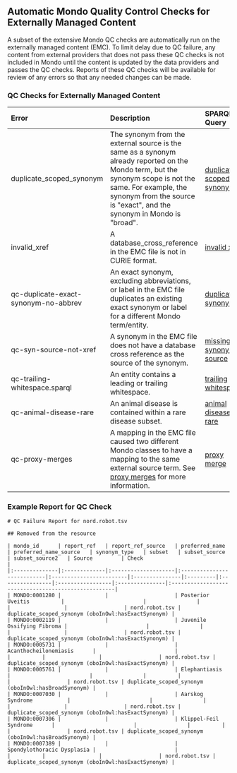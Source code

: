 ## Automatic Mondo Quality Control Checks for Externally Managed Content
A subset of the extensive Mondo QC checks are automatically run on the externally managed content (EMC). To limit delay due to QC failure, any content from external providers that does not pass these QC checks is not included in Mondo until the content is updated by the data providers and passes the QC checks. Reports of these QC checks will be available for review of any errors so that any needed changes can be made.

### QC Checks for Externally Managed Content
| Error | Description | SPARQL Query | 
|:------|:------------|:-------------|
| duplicate_scoped_synonym | The synonym from the external source is the same as a synonym already reported on the Mondo term, but the synonym scope is not the same. For example, the synonym from the source is "exact", and the synonym in Mondo is "broad".| <a href='https://robot.obolibrary.org/report_queries/duplicate_scoped_synonym' target='_blank'>duplicate scoped synonym</a> |
| invalid_xref | A database_cross_reference in the EMC file is not in CURIE format.| <a href='https://robot.obolibrary.org/report_queries/invalid_xref' target='_blank'>invalid xref</a> |
| qc-duplicate-exact-synonym-no-abbrev| An exact synonym, excluding abbreviations, or label in the EMC file duplicates an existing exact synonym or label for a different Mondo term/entity.| <a href='https://github.com/monarch-initiative/mondo/blob/master/src/sparql/qc/general/qc-duplicate-exact-synonym-no-abbrev.sparql' target='_blank'>duplicate synonyms</a>|
| qc-syn-source-not-xref| A synonym in the EMC file does not have a database cross reference as the source of the synonym.| <a href='https://github.com/monarch-initiative/mondo/blob/master/src/sparql/qc/general/qc-syn-source-not-xref.sparql' target='_blank'>missing synonym source</a>|
| qc-trailing-whitespace.sparql| An entity contains a leading or trailing whitespace. | <a href='https://github.com/monarch-initiative/mondo/blob/master/src/sparql/qc/general/qc-trailing-whitespace.sparql' target='_blank'>trailing whitespace</a>|
| qc-animal-disease-rare| An animal disease is contained within a rare disease subset. |<a href='https://github.com/monarch-initiative/mondo/blob/master/src/sparql/qc/mondo/qc-animal-disease-rare.sparql' target='_blank'>animal disease rare</a>|
| qc-proxy-merges| A mapping in the EMC file caused two different Mondo classes to have a mapping to the same external source term. See <a href='https://mondo.readthedocs.io/en/latest/editors-guide/proxy-merge/' target='_blank'>proxy merges</a> for more information.| <a href='https://github.com/monarch-initiative/mondo/blob/master/src/sparql/qc/mondo/qc-proxy-merges.sparql' target='_blank'>proxy merge</a>|


### Example Report for QC Check

```
# QC Failure Report for nord.robot.tsv

## Removed from the resource

| mondo_id      | report_ref   | report_ref_source   | preferred_name             | preferred_name_source   | synonym_type   | subset   | subset_source   | subset_source2   | Source         | Check                                               |
|:--------------|:-------------|:--------------------|:---------------------------|:------------------------|:---------------|:---------|:----------------|:-----------------|:---------------|:----------------------------------------------------|
| MONDO:0001280 |              |                     | Posterior Uveitis          |                         |                |          |                 |                  | nord.robot.tsv | duplicate_scoped_synonym (oboInOwl:hasExactSynonym) |
| MONDO:0002119 |              |                     | Juvenile Ossifying Fibroma |                         |                |          |                 |                  | nord.robot.tsv | duplicate_scoped_synonym (oboInOwl:hasExactSynonym) |
| MONDO:0005731 |              |                     | Acanthocheilonemiasis      |                         |                |          |                 |                  | nord.robot.tsv | duplicate_scoped_synonym (oboInOwl:hasExactSynonym) |
| MONDO:0005761 |              |                     | Elephantiasis              |                         |                |          |                 |                  | nord.robot.tsv | duplicate_scoped_synonym (oboInOwl:hasBroadSynonym) |
| MONDO:0007030 |              |                     | Aarskog Syndrome           |                         |                |          |                 |                  | nord.robot.tsv | duplicate_scoped_synonym (oboInOwl:hasExactSynonym) |
| MONDO:0007306 |              |                     | Klippel-Feil Syndrome      |                         |                |          |                 |                  | nord.robot.tsv | duplicate_scoped_synonym (oboInOwl:hasBroadSynonym) |
| MONDO:0007389 |              |                     | Spondylothoracic Dysplasia |                         |                |          |                 |                  | nord.robot.tsv | duplicate_scoped_synonym (oboInOwl:hasExactSynonym) |
```